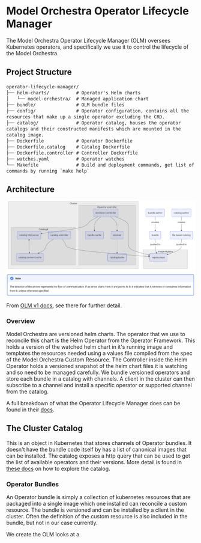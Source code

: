 # Model Orchestra Operator Lifecycle Manager

The Model Orchestra Operator Lifecycle Manager (OLM) oversees Kubernetes operators, and specifically we use it to control the lifecycle of the Model Orchestra.

## Project Structure

```plaintext
operator-lifecycle-manager/
├── helm-charts/          # Operator's Helm charts
│   └── model-orchestra/  # Managed application chart
├── bundle/               # OLM bundle files
├── config/               # Operator configuration, contains all the resources that make up a single operator excluding the CRD.
├── catalog/              # Operator catalog, houses the operator catalogs and their constructed manifests which are mounted in the catalog image.
├── Dockerfile            # Operator Dockerfile
├── Dockerfile.catalog    # Catalog Dockerfile
├── Dockerfile.controller # Controller Dockerfile
├── watches.yaml          # Operator watches
└── Makefile              # Build and deployment commands, get list of commands by running `make help`
```

## Architecture

![OLM Architecture](./architecture.png)

From [OLM v1 docs](https://operator-framework.github.io/operator-controller/project/olmv1_architecture/), see there for further detail.

### Overview

Model Orchestra are versioned helm charts. The operator that we use to reconcile this chart is the Helm Operator from the Operator Framework. This holds a version of the watched helm chart in it's running image and templates the resources needed using a values file compiled from the spec of the Model Orchestra Custom Resource. The Controller inside the Helm Operator holds a versioned snapshot of the helm chart files it is watching and so need to be managed carefully. We bundle versioned operators and store each bundle in a catalog with channels. A client in the cluster can then subscribe to a channel and install a specific operator or supported channel from the catalog.

A full breakdown of what the Operator Lifecycle Manager does can be found in their [docs](https://operator-framework.github.io/operator-controller/).

## The Cluster Catalog

This is an object in Kubernetes that stores channels of Operator bundles. It doesn't have the bundle code itself by has a list of canonical images that can be installed. The catalog exposes a http query that can be used to get the list of available operators and their versions. More detail is found in [these docs](https://operator-framework.github.io/operator-controller/tutorials/explore-available-content/) on how to explore the catalog.

### Operator Bundles

An Operator bundle is simply a collection of kubernetes resources that are packaged into a single image which one installed can reconcile a custom resource. The bundle is versioned and can be installed by a client in the cluster. Often the definition of the custom resource is also included in the bundle, but not in our case currently.

We create the OLM looks at a
